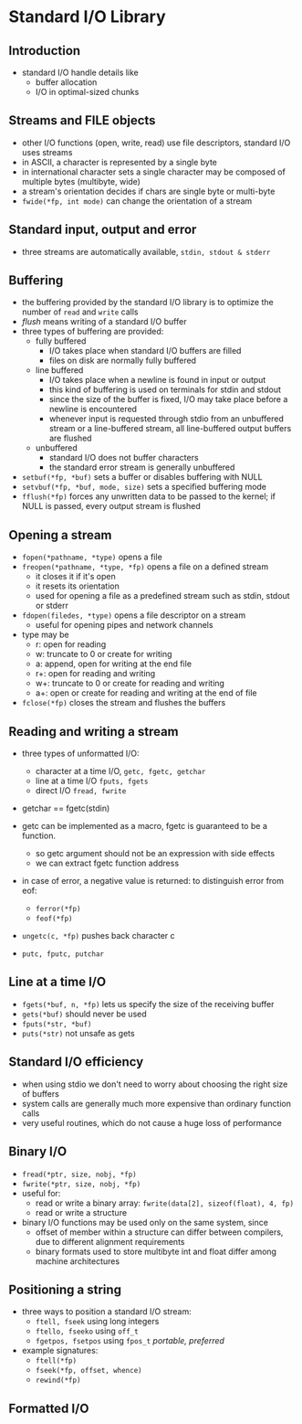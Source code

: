 # Standard I/O Library

## Introduction

* standard I/O handle details like
  * buffer allocation
  * I/O in optimal-sized chunks

## Streams and FILE objects

* other I/O functions (open, write, read) use file descriptors, standard I/O uses streams
* in ASCII, a character is represented by a single byte
* in international character sets a single character may be composed of multiple bytes (multibyte, wide)
* a stream's orientation decides if chars are single byte or multi-byte
* `fwide(*fp, int mode)` can change the orientation of a stream

## Standard input, output and error

* three streams are automatically available, `stdin, stdout & stderr`

## Buffering

* the buffering provided by the standard I/O library is to optimize the number of `read` and `write` calls
* _flush_ means writing of a standard I/O buffer
* three types of buffering are provided:
  * fully buffered
    * I/O takes place when standard I/O buffers are filled
    * files on disk are normally fully buffered
  * line buffered
    * I/O takes place when a newline is found in input or output
    * this kind of buffering is used on terminals for stdin and stdout
    * since the size of the buffer is fixed, I/O may take place before a newline is encountered
    * whenever input is requested through stdio from an unbuffered stream or a line-buffered stream, all line-buffered output buffers are flushed
  * unbuffered
    * standard I/O does not buffer characters
    * the standard error stream is generally unbuffered
* `setbuf(*fp, *buf)` sets a buffer or disables buffering with NULL
* `setvbuf(*fp, *buf, mode, size)` sets a specified buffering mode
* `fflush(*fp)` forces any unwritten data to be passed to the kernel; if NULL is passed, every output stream is flushed

## Opening a stream

* `fopen(*pathname, *type)` opens a file
* `freopen(*pathname, *type, *fp)` opens a file on a defined stream
  * it closes it if it's open
  * it resets its orientation
  * used for opening a file as a predefined stream such as stdin, stdout or stderr
* `fdopen(filedes, *type)` opens a file descriptor on a stream
  * useful for opening pipes and network channels
* type may be
  * r: open for reading
  * w: truncate to 0 or create for writing
  * a: append, open for writing at the end file
  * r+: open for reading and writing
  * w+: truncate to 0 or create for reading and writing
  * a+: open or create for reading and writing at the end of file
* `fclose(*fp)` closes the stream and flushes the buffers

## Reading and writing a stream

* three types of unformatted I/O:
  * character at a time I/O, `getc, fgetc, getchar`
  * line at a time I/O `fputs, fgets`
  * direct I/O `fread, fwrite`

* getchar == fgetc(stdin)
* getc can be implemented as a macro, fgetc is guaranteed to be a function.
  * so getc argument should not be an expression with side effects
  * we can extract fgetc function address
* in case of error, a negative value is returned: to distinguish error from eof:
  * `ferror(*fp)`
  * `feof(*fp)`
* `ungetc(c, *fp)` pushes back character c
* `putc, fputc, putchar`

## Line at a time I/O

* `fgets(*buf, n, *fp)` lets us specify the size of the receiving buffer
* `gets(*buf)` should never be used
* `fputs(*str, *buf)`
* `puts(*str)` not unsafe as gets

## Standard I/O efficiency

* when using stdio we don't need to worry about choosing the right size of buffers
* system calls are generally much more expensive than ordinary function calls
* very useful routines, which do not cause a huge loss of performance

## Binary I/O

* `fread(*ptr, size, nobj, *fp)`
* `fwrite(*ptr, size, nobj, *fp)`
* useful for:
  * read or write a binary array: `fwrite(data[2], sizeof(float), 4, fp)`
  * read or write a structure
* binary I/O functions may be used only on the same system, since
  * offset of member within a structure can differ between compilers, due to different alignment requirements
  * binary formats used to store multibyte int and float differ among machine architectures

## Positioning a string

* three ways to position a standard I/O stream:
  * `ftell, fseek` using long integers
  * `ftello, fseeko` using `off_t`
  * `fgetpos, fsetpos` using `fpos_t` *portable, preferred*
* example signatures:
  * `ftell(*fp)`
  * `fseek(*fp, offset, whence)`
  * `rewind(*fp)`

## Formatted I/O
